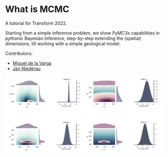# What is MCMC 

A tutorial for Transform 2022.

Starting from a simple inference problem, we show PyMC3s capabilities in pythonic Bayesian Inference, step-by-step extending the (spatial) dimensions, till working with a simple geological model.

Contributors:
* [Miguel de la Varga](https://github.com/Leguark/)  
* [Jan Niederau](https://github.com/Japhiolite)


![image](https://raw.githubusercontent.com/cgre-aachen/gempy_workshops/master/workshops/Transform2022/images/Models-01_white_bckgrnd.png)